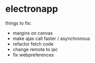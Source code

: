 # electronapp
things to fix:
- margins on canvas
- make ajax call faster / asynchronous
- refactor fetch code
- change remote to ipc
- fix webpreferences